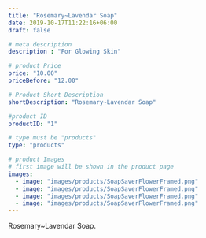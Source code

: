 ```yaml
---
title: "Rosemary~Lavendar Soap"
date: 2019-10-17T11:22:16+06:00
draft: false

# meta description
description : "For Glowing Skin"

# product Price
price: "10.00"
priceBefore: "12.00"

# Product Short Description
shortDescription: "Rosemary~Lavendar Soap"

#product ID
productID: "1"

# type must be "products"
type: "products"

# product Images
# first image will be shown in the product page
images:
  - image: "images/products/SoapSaverFlowerFramed.png"
  - image: "images/products/SoapSaverFlowerFramed.png"
  - image: "images/products/SoapSaverFlowerFramed.png"
  - image: "images/products/SoapSaverFlowerFramed.png"
---
```


Rosemary~Lavendar Soap.
